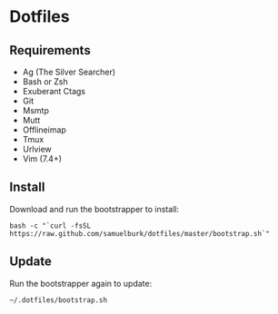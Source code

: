 # Dotfiles

## Requirements

- Ag (The Silver Searcher)
- Bash or Zsh
- Exuberant Ctags
- Git
- Msmtp
- Mutt
- Offlineimap
- Tmux
- Urlview
- Vim (7.4+)

## Install

Download and run the bootstrapper to install:

    bash -c "`curl -fsSL https://raw.github.com/samuelburk/dotfiles/master/bootstrap.sh`"

## Update

Run the bootstrapper again to update:

    ~/.dotfiles/bootstrap.sh

